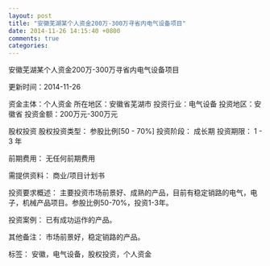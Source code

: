 ```yaml
---
layout: post
title: "安徽芜湖某个人资金200万-300万寻省内电气设备项目"
date: 2014-11-26 14:15:40 +0800
comments: true
categories: 
---
```

安徽芜湖某个人资金200万-300万寻省内电气设备项目



更新时间：2014-11-26

资金主体：个人资金
所在地区：安徽省芜湖市
投资行业：电气设备
投资地区：安徽省
投资金额：200万元-300万元

股权投资
股权投资类型：
                            参股比例[50 - 70%] 
                                                                                投资阶段：
                            成长期 
                                                                                                                                        投资期限：
                            1 - 3 年

前期费用：
无任何前期费用

需提供资料：
商业/项目计划书

投资要求概述：
主要投资市场前景好、成熟的产品，目前有稳定销路的电气，电子，机械产品项目。参股比例50-70%，投资1-3年。

投资案例：
已有成功运作的产品。

其他备注：
市场前景好，稳定销路的产品。

标签：
安徽，电气设备，股权投资，个人资金

